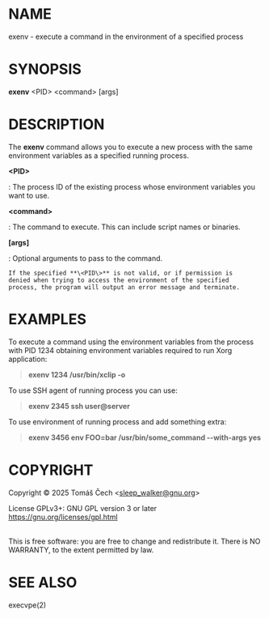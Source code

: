 # NAME

exenv - execute a command in the environment of a specified process

# SYNOPSIS

**exenv** \<PID\> \<command\> \[args\]

# DESCRIPTION

The **exenv** command allows you to execute a new process with the same
environment variables as a specified running process.

**\<PID\>**

:   The process ID of the existing process whose environment variables
    you want to use.

<!-- -->

**\<command\>**

:   The command to execute. This can include script names or binaries.

<!-- -->

**\[args\]**

:   Optional arguments to pass to the command.

    If the specified **\<PID\>** is not valid, or if permission is
    denied when trying to access the environment of the specified
    process, the program will output an error message and terminate.

# EXAMPLES

To execute a command using the environment variables from the process
with PID 1234 obtaining environment variables required to run Xorg
application:

> **exenv 1234 /usr/bin/xclip -o**

To use SSH agent of running process you can use:

> **exenv 2345 ssh user@server**

To use environment of running process and add something extra:

> **exenv 3456 env FOO=bar /usr/bin/some_command \--with-args yes**

# COPYRIGHT

Copyright © 2025 Tomáš Čech \<sleep_walker@gnu.org\>

License GPLv3+: GNU GPL version 3 or later
https://gnu.org/licenses/gpl.html

\
This is free software: you are free to change and redistribute it. There
is NO WARRANTY, to the extent permitted by law.

# SEE ALSO

execvpe(2)
